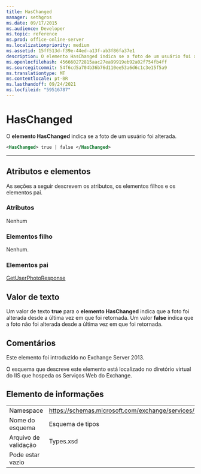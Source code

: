 ```yaml
---
title: HasChanged
manager: sethgros
ms.date: 09/17/2015
ms.audience: Developer
ms.topic: reference
ms.prod: office-online-server
ms.localizationpriority: medium
ms.assetid: 15ff513d-f39e-44ed-a13f-ab3f86fa37e1
description: O elemento HasChanged indica se a foto de um usuário foi alterada.
ms.openlocfilehash: 456660272815aac27ea99919eb92a02f754fb4ff
ms.sourcegitcommit: 54f6cd5a704b36b76d110ee53a6d6c1c3e15f5a9
ms.translationtype: MT
ms.contentlocale: pt-BR
ms.lasthandoff: 09/24/2021
ms.locfileid: "59516787"
---
```

# <a name="haschanged"></a>HasChanged

O **elemento HasChanged** indica se a foto de um usuário foi alterada. 
  
```XML
<HasChanged> true | false </HasChanged>
```

 ****
## <a name="attributes-and-elements"></a>Atributos e elementos

As seções a seguir descrevem os atributos, os elementos filhos e os elementos pai.
  
### <a name="attributes"></a>Atributos

Nenhum
  
### <a name="child-elements"></a>Elementos filho

Nenhum.
  
### <a name="parent-elements"></a>Elementos pai

[GetUserPhotoResponse](getuserphotoresponse.md)
  
## <a name="text-value"></a>Valor de texto

Um valor de texto **true** para o **elemento HasChanged** indica que a foto foi alterada desde a última vez em que foi retornada. Um valor **false** indica que a foto não foi alterada desde a última vez em que foi retornada. 
  
## <a name="remarks"></a>Comentários

Este elemento foi introduzido no Exchange Server 2013.
  
O esquema que descreve este elemento está localizado no diretório virtual do IIS que hospeda os Serviços Web do Exchange.
  
## <a name="element-information"></a>Elemento de informações

|||
|:-----|:-----|
|Namespace  <br/> |https://schemas.microsoft.com/exchange/services/2006/types  <br/> |
|Nome do esquema  <br/> |Esquema de tipos  <br/> |
|Arquivo de validação  <br/> |Types.xsd  <br/> |
|Pode estar vazio  <br/> ||
   

